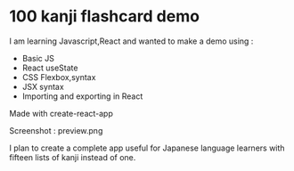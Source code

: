 # 100 kanji flashcard demo

I am learning Javascript,React and wanted to make a demo using :
- Basic JS
- React useState
- CSS Flexbox,syntax
- JSX syntax
- Importing and exporting in React 

Made with create-react-app

Screenshot : preview.png

I plan to create a complete app useful for Japanese language learners with fifteen lists of kanji instead of one.

